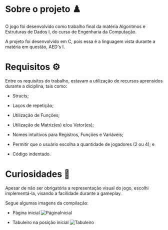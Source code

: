 # Sobre o projeto ♟️
O jogo foi desenvolvido como trabalho final da matéria Algoritmos e Estruturas de Dados I, do curso de Engenharia da Computação.

A projeto foi desenvolvido em C, pois essa é a linguagem vista durante a matéria em questão, AED's I.


# Requisitos ⚙️
Entre os requisitos do trabalho, estavam a utilização de recursos aprensidos durante a diciplina, tais como:

- Structs;

- Laços de repetição;

- Utilização de Funções;

- Utilização de Matriz(es) e/ou Vetor(es);

- Nomes intuitivos para Registros, Funções e Variáveis;

- Permitir que o usuário escolha a quantidade de jogadores (2 ou 4); e

- Código indentado.


# Curiosidades 🎲

Apesar de não ser obrigatória a representação visual do jogo, escolhi implementá-la, visando a facilidade durante a gameplay.

Segue algumas imagens da compilação:

- Página inicial
![PáginaInicial](https://prnt.sc/CZJNgcXIlQ8D)

- Tabuleiro na posição inicial
![Tabuleiro](https://prnt.sc/22ei8B0fGDDU)

